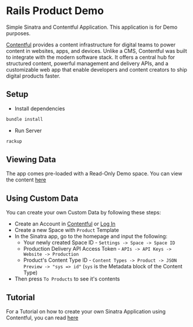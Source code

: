 # Rails Product Demo

Simple Sinatra and Contentful Application.
This application is for Demo purposes.

[Contentful](https://www.contentful.com) provides a content infrastructure for digital teams to power content in websites, apps, and devices. Unlike a CMS, Contentful was built to integrate with the modern software stack. It offers a central hub for structured content, powerful management and delivery APIs, and a customizable web app that enable developers and content creators to ship digital products faster.

## Setup

* Install dependencies

```bash
bundle install
```

* Run Server

```bash
rackup
```

## Viewing Data

The app comes pre-loaded with a Read-Only Demo space.
You can view the content [here](http://localhost:4567/space/swvvfxlfblv8/token/49d26acf33f1221ede35b490c9d72880627e45ad1e39aa9355183cca8d3a757c/content_type/2PqfXUJwE8qSYKuM0U6w8M)

## Using Custom Data

You can create your own Custom Data by following these steps:

* Create an Account in [Contentful](https://www.contentful.com/sign-up/#starter) or [Log In](https://app.contentful.com)
* Create a new Space with `Product` Template
* In the Sinatra app, go to the homepage and input the following:
  * Your newly created Space ID - `Settings -> Space -> Space ID`
  * Production Delivery API Access Token - `APIs -> API Keys -> Website -> Production`
  * Product's Content Type ID - `Content Types -> Product -> JSON Preview -> "sys => id"` (`sys` is the Metadata block of the Content Type)
* Then press `To Products` to see it's contents

## Tutorial

For a Tutorial on how to create your own Sinatra Application using Contentful, you can read [here](./TUTORIAL.md)
